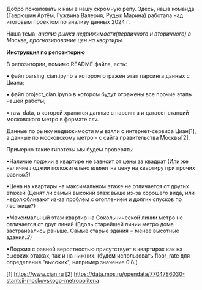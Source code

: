 Добро пожаловать к нам в нашу скромную репу. 
Здесь, наша команда (Гаврюшин Артём, Гужвина Валерия, Рудык Марина) работала над итоговым проектом по анализу данных 2024 г. 

Наша тема: _анализ рынка недвижимости(первичного и вторичного) в Москве, прогнозирование цен на квартиры_. 

**Инструкция по репозиторию**

В репозитории, помимо README файла, есть:

• файл parsing_cian.ipynb в котором отражен этап парсинга данных с Циана;

• файл project_cian.ipynb в котором будут отражены все прочие этапы нашей работы;

• raw_data, в которой хранятся данные с парсинга и датасет станций московского метро в формате csv.

Данные по рынку недвижимости мы взяли с интернет-сервиса Циан[1], а данные по московскому метро - с сайта правительства Москвы[2].


Примерно такие гипотезы мы будем проверять:

•Наличие лоджии в квартире не зависит от цены за квадрат (Или же наличие лоджии положительно влияет на цену на квартиру при прочих равных?)

•Цена на квартиры на максимальном этаже не отличается от других этажей (Ценят ли самый высокий этаж выше из-за хорошего вида, или недолюбливают из-за проблем с отоплением и долгих спусков по лестнице?)

•Максимальный этаж квартир на Сокольнической линии метро не отличается от друг линий (Вдоль старейшей линии метро дома застраивались раньше. Самые старые здания = менее высотные здания..?)

•Лоджия с равной вероятностью присутствует в квартирах как на высоких этажах, так и на нижних. (будем использовать floor_rate для определения "высоких", например значение 0.8.)



[1] https://www.cian.ru
[2] https://data.mos.ru/opendata/7704786030-stantsii-moskovskogo-metropolitena
